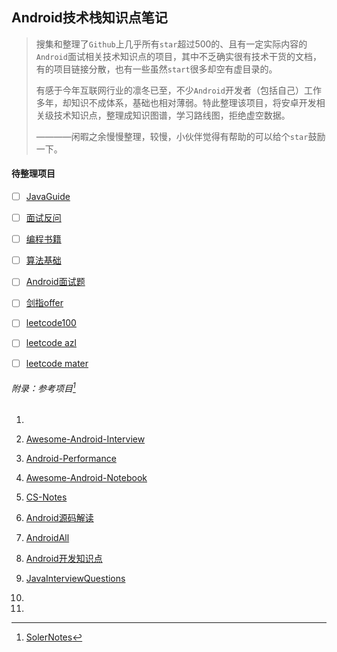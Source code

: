 ## Android技术栈知识点笔记

> 搜集和整理了`Github`上几乎所有`star`超过500的、且有一定实际内容的`Android`面试相关技术知识点的项目，其中不乏确实很有技术干货的文档，有的项目链接分散，也有一些虽然`start`很多却空有虚目录的。
>
> 有感于今年互联网行业的凛冬已至，不少`Android`开发者（包括自己）工作多年，却知识不成体系，基础也相对薄弱。特此整理该项目，将安卓开发相关级技术知识点，整理成知识图谱，学习路线图，拒绝虚空数据。
>
> ————闲暇之余慢慢整理，较慢，小伙伴觉得有帮助的可以给个`star`鼓励一下。

#### 待整理项目

- [ ] [JavaGuide](https://github.com/Snailclimb/JavaGuide)
- [ ] [面试反问](https://github.com/yifeikong/reverse-interview-zh)
- [ ] [编程书籍](https://github.com/jobbole/awesome-programming-books)
- [ ] [算法基础](https://github.com/chefyuan/algorithm-base)
- [ ] [Android面试题](https://github.com/Moosphan/Android-Daily-Interview)
- [ ] [剑指offer](https://github.com/gatieme/CodingInterviews)
- [ ] [leetcode100](https://github.com/mJackie/leetcode)
- [ ] [leetcode azl](https://github.com/azl397985856/leetcode)
- [ ] [leetcode mater](https://github.com/youngyangyang04/leetcode-master)

























###### 附录：参考项目[^soleiNotes]

1. [^soleiNotes]:[SolerNotes](https://github.com/yoyiyi/SoleilNotes)

2. [Awesome-Android-Interview](https://github.com/JsonChao/Awesome-Android-Interview)

3. [Android-Performance](https://github.com/JsonChao/Awesome-Android-Performance)

4. [Awesome-Android-Notebook](https://github.com/JsonChao/Awesome-Android-Notebook)

5. [CS-Notes](https://github.com/CyC2018/CS-Notes)

6. [Android源码解读](https://github.com/jeanboydev/Android-ReadTheFuckingSourceCode)

7. [AndroidAll](https://github.com/chiclaim/AndroidAll)

8. [Android开发知识点](https://github.com/AweiLoveAndroid/CommonDevKnowledge)

9. [JavaInterviewQuestions](https://github.com/Homiss/Java-interview-questions)

10. 

11. 
